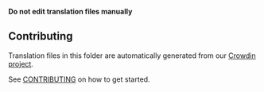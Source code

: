 **Do not edit translation files manually**

## Contributing

Translation files in this folder are automatically generated from our [Crowdin project](https://crowdin.com/project/AnimeSwap-interface).

See [CONTRIBUTING](https://github.com/AnimeSwap/AnimeSwap-interface/blob/main/CONTRIBUTING.md#translations) on how to get started.
